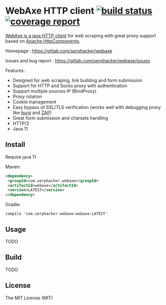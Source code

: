 # WebAxe HTTP client [![build status](https://gitlab.com/serphacker/webaxe/badges/master/pipeline.svg)](https://gitlab.com/serphacker/webaxe/commits/master) [![coverage report](https://gitlab.com/serphacker/webaxe/badges/master/coverage.svg)](https://gitlab.com/serphacker/webaxe/commits/master)

[WebAxe is a java HTTP client](https://gitlab.com/serphacker/webaxe) for web scraping with great proxy support based on [Apache HttpComponents](https://hc.apache.org/index.html). 

Homepage :  https://gitlab.com/serphacker/webaxe

Issues and bug report : https://gitlab.com/serphacker/webaxe/issues

Features : 

* Designed for web scraping, link building and form submission
* Support for HTTP and Socks proxy with authentication
* Support multiple sources IP (BindProxy)
* Proxy rotation
* Cookie management
* Easy bypass of SSL/TLS verification (works well with debugging proxy like [burp](https://portswigger.net/burp) and [ZAP](https://www.owasp.org/index.php/OWASP_Zed_Attack_Proxy_Project))
* Great form submission and charsets handling
* HTTP/2
* Java 11
 
 ## Install
 
 Require java 11
 
 Maven: 
 
 ```xml
<dependency>
  <groupId>com.serphacker.webaxe</groupId>
  <artifactId>webaxe</artifactId>
  <version>LATEST</version>
</dependency>
```

Gradle:

```text
compile 'com.serphacker.webaxe:webaxe:LATEST'
```
 
 ## Usage
 
 TODO
 
 ## Build

TODO

## License

The MIT License (MIT)
